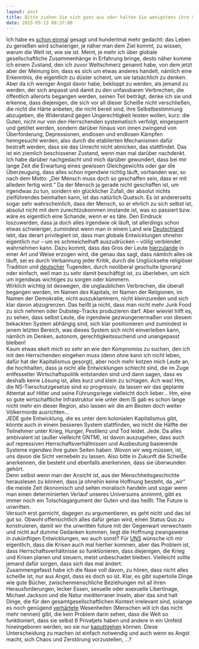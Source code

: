 ```yaml
---
layout: post
title: Bitte ziehen Sie sich ganz aus oder halten Sie wenigstens ihre Schambeinfuge in eine andere Richtung
date: 2015-05-13 08:37:00
---
```


Ich habe es [schon einmal](http://grillmoebel.github.io/2014/09/29/twentieth-post/) gesagt und hundertmal mehr gedacht: das Leben zu genießen wird schwieriger, je näher man dem Ziel kommt, zu wissen, warum die Welt ist, wie sie ist. Meint, je mehr ich über globale gesellschaftliche Zusammenhänge in Erfahrung bringe, desto näher komme ich einem Zustand, den ich zuvor Weltschmerz genannt habe, von dem jetzt aber der Meinung bin, dass es sich um etwas anderes handelt, nämlich eine Erkenntnis, die eigentlich zu düster scheint, um sie tatsächlich zu denken. Aber da ich weniger Angst davor habe, bekloppt zu werden, als jemand zu werden, der sich anpasst und damit zu den unfassbaren Verbrechen, die öffentlich allerorts begangen werden, seinen Teil beiträgt, denke ich sie und erkenne, dass diejenigen, die sich vor all dieser Scheiße nicht verschließen, die nicht die Härte anbeten, die nicht bereit sind, ihre Selbstbestimmung abzugeben, die Widerstand gegen Ungerechtigkeit leisten wollen, kurz: die Guten, nicht nur von den Herrschenden systematisch verfolgt, eingesperrt und getötet werden, sondern darüber hinaus von innen zwingend von Überforderung, Depressionen, endlosen und endlosen Kämpfen heimgesucht werden, also durch die etablierten Mechanismen dafür bestraft werden, dass sie das Unrecht nicht abnicken, das stattfindet. Das ist ein ziemlich beschissener Zustand, wenn man mal darüber nachdenkt. Ich habe darüber nachgedacht und mich darüber gewundert, dass bei mir lange Zeit die Erwartung eines gewissen Gleichgewichts oder gar die Überzeugung, dass alles schon irgendwie richtig läuft, vorhanden war, so nach dem Motto: „Der Mensch muss doch so geschaffen sein, dass er mit alledem fertig wird.“ Da der Mensch ja gerade nicht geschaffen ist, um irgendwas zu tun, sondern ein glücklicher Zufall, der absolut nichts zielführendes beinhalten kann, ist das natürlich Quatsch. Es ist andererseits sogar sehr wahrscheinlich, dass der Mensch, so er ehrlich zu sich selbst ist, absolut nicht mit dem zurechtzukommen imstande ist, was so passiert bzw. wäre es eigentlich eine Schande, wenn er es täte. Den Eindruck loszuwerden, dass ja doch alles irgendwie ok läuft, ist allerdings schon etwas schwieriger, zumindest wenn man in einem Land wie [Deutschland](grillmoebel.github.io/images/deutschland.jpg) lebt, das derart privilegiert ist, dass man globale Entwicklungen ohnehin eigentlich nur  – um es schmeichelhaft auszudrücken – völlig verblendet wahrnehmen kann. Dazu kommt, dass das Gros der Leute [hierzulande](grillmoebel.github.io/images/deutschland.jpg) in einer Art und Weise erzogen wird, die genau das sagt, dass nämlich alles ok läuft, sei es durch Verbannung jeder Kritik, durch die Unglücksehe religiöser Tradition und [deutscher](grillmoebel.github.io/images/deutschland.jpg) Tugenden, durch neoliberal geschulte Ignoranz oder einfach, weil man zu sehr damit beschäftigt ist, zu überleben, um sich um irgendwas wichtiges zu sorgen oder kümmern.<br>
Wirklich wichtig ist deswegen, die unglaublichen Verbrechen, die überall begangen werden, im Namen des Kapitals, im Namen der Religionen, im Namen der Demokratie, nicht auszuklammern, nicht kleinzureden und sich klar davon abzugrenzen. Das heißt ja nicht, dass man nicht mehr Junk Food zu sich nehmen oder Dubstep-Tracks produzieren darf. Aber wieviel hilft es, zu sehen, dass selbst Leute, die irgendwie gezwungenermaßen von diesem bekackten System abhängig sind, sich klar positionieren und zumindest in jenem letzten Bereich, was dieses System sich nicht einverleiben kann, nämlich im Denken, autonom, gerechtigkeitssuchend und unangepasst bleiben!<br>
Kaum etwas ekelt mich so sehr an wie den Kompromiss zu suchen, den ich mit den Herrschenden eingehen muss (denn ohne kann ich nicht leben, dafür hat der Kapitalismus gesorgt), aber noch mehr kotzen mich Leute an, die hochhalten, dass ja nicht alle Entwicklungen schlecht sind, die im Zuge entfesselter Wirtschaftspolitik entstanden sind und dann sagen, dass es deshalb keine Lösung ist, alles kurz und klein zu schlagen. Ach was! Hm, die NS-Tierschutzgesetze sind so progressiv, da lassen wir das geplante Attentat auf Hitler und seine Führungsriege vielleicht doch lieber... Hm, eine so gute wirtschaftliche Infrastruktur wie unter dem IS gab es schon lange nicht mehr ein dieser Region, also lassen wir die am Besten doch weiter Völkermorde ausrichten...<br>
JEDE gute Entwicklung, die es unter dem kolonialen Kapitalismus gibt, könnte auch in einem besseren System stattfinden, wo nicht die Hälfte der Teilnehmer unter Krieg, Hunger, Pestilenz und Tod leidet. Jede. Da alles ambivalent ist (außer vielleicht GNTM), ist davon auszugehen, dass auch auf repressiven Herrschaftsverhältnissen und Ausbeutung basierende Systeme irgendwo ihre guten Seiten haben. Wovon wir weg müssen, ist, uns davon die Sicht vernebeln zu lassen. Also bitte in Zukunft die Scheiße anerkennen, die besteht und ebenfalls anerkennen, dass sie überwunden gehört.<br>
Denn selbst wenn man der Ansicht ist, aus der Menschheitsgeschichte herauslesen zu können, dass ja ohnehin keine Hoffnung besteht, da „wir“ die meiste Zeit ökonomisch und selten moralisch handeln und sogar wenn man einen determinierten Verlauf unseres Universums annimmt, gibt es immer noch ein Totschlagargument der Guten und das heißt: The Future is unwritten. <br>
Versuch erst garnicht, dagegen zu argumentieren, es geht nicht und das ist gut so. Obwohl offensichtlich alles dafür getan wird, einen Status Quo zu konstruieren, damit wir the unwritten future mit der Gegenwart verwechseln und nicht auf dumme Gedanken kommen, liegt die Hoffnung zwangsweise in zukünftigen Entwicklungen, wo auch sonst? Für [UNS](grillmoebel.github.io/images/deutschland.jpg) wünsche ich mir eigentlich, dass die Krisen auch mal hierher kommen, aber das Problem ist, dass Herrschaftsverhältnisse so funktionieren, dass diejenigen, die Krieg und Krisen planen und steuern, meist unbeschadet bleiben. Vielleicht sollte jemand dafür sorgen, dass sich das mal ändert.<br>
Zusammengefasst habe ich die Nase voll davon, zu hören, dass nicht alles scheiße ist, nur aus Angst, dass es doch so ist. Klar, es gibt supertolle Dinge wie gute Bücher, zwischenmenschliche Beziehungen mit all ihren Herausforderungen, lecker Essen, sexuelle oder asexuelle Libertinage, Michael Jackson und die Natur mediterraner Inseln, aber das sind halt Dinge, die für den gesamtgesellschaftlichen Kontext irrelevant sind, solange es noch genügend [verhärtete](https://www.youtube.com/watch?v=db7GIEbZOIE) Wesenheiten (Menschen will ich das nicht mehr nennen) gibt, die kein Problem darin sehen, dass die Welt so funktioniert, dass sie selbst 6 Privatjets haben und andere in ein Umfeld hineingeboren werden, wo sie nur [kaputtgehen](https://www.youtube.com/watch?v=S_cLZpmhU_Q) können. Diese Unterscheidung zu machen ist einfach notwendig und auch wenn es Angst macht, sich Chaos und Zerstörung vorzustellen, …?
